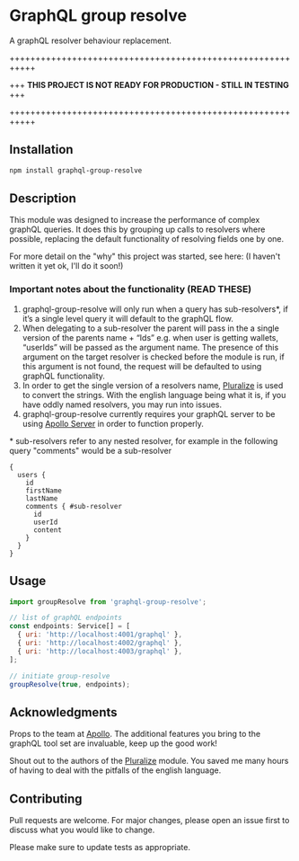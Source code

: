 # GraphQL group resolve

A graphQL resolver behaviour replacement.

+++++++++++++++++++++++++++++++++++++++++++++++++++++++++++

+++ **THIS PROJECT IS NOT READY FOR PRODUCTION - STILL IN TESTING** +++

+++++++++++++++++++++++++++++++++++++++++++++++++++++++++++

## Installation

```bash
npm install graphql-group-resolve
```

## Description

This module was designed to increase the performance of complex graphQL queries. It does this by grouping up calls to resolvers where possible, replacing the default functionality of resolving fields one by one.

For more detail on the "why" this project was started, see here: (I haven't written it yet ok, I'll do it soon!)

### Important notes about the functionality (READ THESE)

1. graphql-group-resolve will only run when a query has sub-resolvers\*, if it’s a single level query it will default to the graphQL flow.
2. When delegating to a sub-resolver the parent will pass in the a single version of the parents name + “Ids” e.g. when user is getting wallets, “userIds” will be passed as the argument name. The presence of this argument on the target resolver is checked before the module is run, if this argument is not found, the request will be defaulted to using graphQL functionality.
3. In order to get the single version of a resolvers name, [Pluralize](https://github.com/blakeembrey/pluralize) is used to convert the strings. With the english language being what it is, if you have oddly named resolvers, you may run into issues.
4. graphql-group-resolve currently requires your graphQL server to be using [Apollo Server](https://github.com/apollographql/apollo-server) in order to function properly.

\* sub-resolvers refer to any nested resolver, for example in the following query "comments" would be a sub-resolver

```
{
  users {
    id
    firstName
    lastName
    comments { #sub-resolver
      id
      userId
      content
    }
  }
}
```

## Usage

```javascript
import groupResolve from 'graphql-group-resolve';

// list of graphQL endpoints
const endpoints: Service[] = [
  { uri: 'http://localhost:4001/graphql' },
  { uri: 'http://localhost:4002/graphql' },
  { uri: 'http://localhost:4003/graphql' },
];

// initiate group-resolve
groupResolve(true, endpoints);
```

## Acknowledgments

Props to the team at [Apollo](https://www.apollographql.com/). The additional features you bring to the graphQL tool set are invaluable, keep up the good work!

Shout out to the authors of the [Pluralize](https://github.com/blakeembrey/pluralize) module. You saved me many hours of having to deal with the pitfalls of the english language.

## Contributing

Pull requests are welcome. For major changes, please open an issue first to discuss what you would like to change.

Please make sure to update tests as appropriate.
